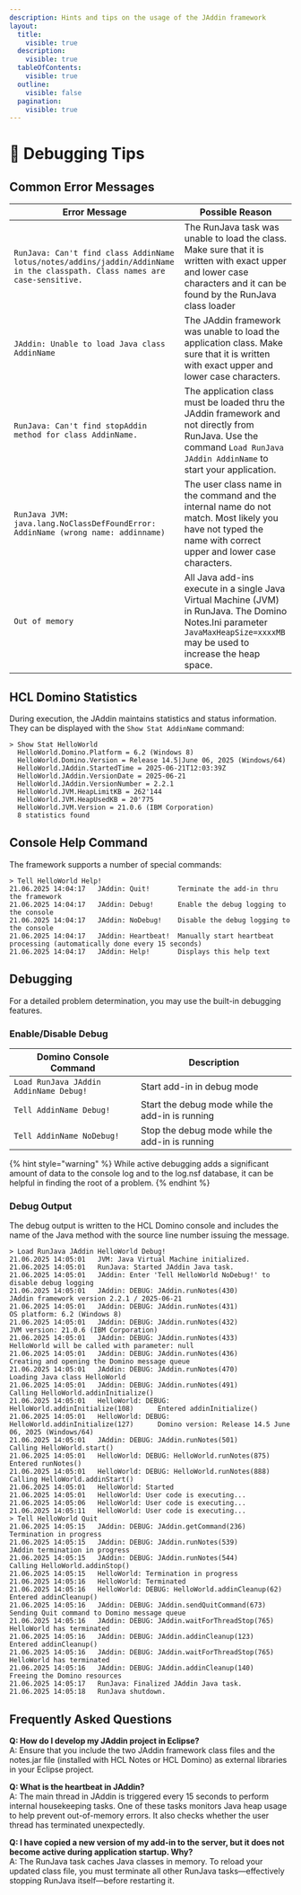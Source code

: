 ```yaml
---
description: Hints and tips on the usage of the JAddin framework
layout:
  title:
    visible: true
  description:
    visible: true
  tableOfContents:
    visible: true
  outline:
    visible: false
  pagination:
    visible: true
---
```


# 🐞 Debugging Tips

## Common Error Messages

| Error Message                                                                                                               | Possible Reason                                                                                                                                                             |
| --------------------------------------------------------------------------------------------------------------------------- | --------------------------------------------------------------------------------------------------------------------------------------------------------------------------- |
| `RunJava: Can't find class AddinName lotus/notes/addins/jaddin/AddinName in the classpath. Class names are case-sensitive.` | The RunJava task was unable to load the class. Make sure that it is written with exact upper and lower case characters and it can be found by the RunJava class loader      |
| `JAddin: Unable to load Java class AddinName`                                                                               | The JAddin framework was unable to load the application class. Make sure that it is written with exact upper and lower case characters.                                     |
| `RunJava: Can't find stopAddin method for class AddinName.`                                                                 | The application class must be loaded thru the JAddin framework and not directly from RunJava. Use the command `Load RunJava JAddin AddinName` to start your application.    |
| `RunJava JVM: java.lang.NoClassDefFoundError: AddinName (wrong name: addinname)`                                            | The user class name in the command and the internal name do not match. Most likely you have not typed the name with correct upper and lower case characters.                |
| `Out of memory`                                                                                                             | All Java add-ins execute in a single Java Virtual Machine (JVM) in RunJava. The Domino Notes.Ini parameter `JavaMaxHeapSize=xxxxMB` may be used to increase the heap space. |

## HCL Domino Statistics <a href="#id-3-domino-statistics" id="id-3-domino-statistics"></a>

During execution, the JAddin maintains statistics and status information. They can be displayed with the `Show Stat AddinName` command:

```
> Show Stat HelloWorld
  HelloWorld.Domino.Platform = 6.2 (Windows 8)
  HelloWorld.Domino.Version = Release 14.5|June 06, 2025 (Windows/64)
  HelloWorld.JAddin.StartedTime = 2025-06-21T12:03:39Z
  HelloWorld.JAddin.VersionDate = 2025-06-21
  HelloWorld.JAddin.VersionNumber = 2.2.1
  HelloWorld.JVM.HeapLimitKB = 262'144
  HelloWorld.JVM.HeapUsedKB = 20'775
  HelloWorld.JVM.Version = 21.0.6 (IBM Corporation)
  8 statistics found
```

## Console Help Command

The framework supports a number of special commands:

```
> Tell HelloWorld Help!
21.06.2025 14:04:17   JAddin: Quit!       Terminate the add-in thru the framework
21.06.2025 14:04:17   JAddin: Debug!      Enable the debug logging to the console
21.06.2025 14:04:17   JAddin: NoDebug!    Disable the debug logging to the console
21.06.2025 14:04:17   JAddin: Heartbeat!  Manually start heartbeat processing (automatically done every 15 seconds)
21.06.2025 14:04:17   JAddin: Help!       Displays this help text
```

## Debugging

For a detailed problem determination, you may use the built-in debugging features.

### Enable/Disable Debug

| Domino Console Command                 | Description                                      |
| -------------------------------------- | ------------------------------------------------ |
| `Load RunJava JAddin AddinName Debug!` | Start add-in in debug mode                       |
| `Tell AddinName Debug!`                | Start the debug mode while the add-in is running |
| `Tell AddinName NoDebug!`              | Stop the debug mode while the add-in is running  |

{% hint style="warning" %}
While active debugging adds a significant amount of data to the console log and to the log.nsf database, it can be helpful in finding the root of a problem.&#x20;
{% endhint %}

### Debug Output

The debug output is written to the HCL Domino console and includes the name of the Java method with the source line number issuing the message.

```
> Load RunJava JAddin HelloWorld Debug!
21.06.2025 14:05:01   JVM: Java Virtual Machine initialized.
21.06.2025 14:05:01   RunJava: Started JAddin Java task.
21.06.2025 14:05:01   JAddin: Enter 'Tell HelloWorld NoDebug!' to disable debug logging
21.06.2025 14:05:01   JAddin: DEBUG: JAddin.runNotes(430)                     JAddin framework version 2.2.1 / 2025-06-21
21.06.2025 14:05:01   JAddin: DEBUG: JAddin.runNotes(431)                     OS platform: 6.2 (Windows 8)
21.06.2025 14:05:01   JAddin: DEBUG: JAddin.runNotes(432)                     JVM version: 21.0.6 (IBM Corporation)
21.06.2025 14:05:01   JAddin: DEBUG: JAddin.runNotes(433)                     HelloWorld will be called with parameter: null
21.06.2025 14:05:01   JAddin: DEBUG: JAddin.runNotes(436)                     Creating and opening the Domino message queue
21.06.2025 14:05:01   JAddin: DEBUG: JAddin.runNotes(470)                     Loading Java class HelloWorld
21.06.2025 14:05:01   JAddin: DEBUG: JAddin.runNotes(491)                     Calling HelloWorld.addinInitialize()
21.06.2025 14:05:01   HelloWorld: DEBUG: HelloWorld.addinInitialize(108)      Entered addinInitialize()
21.06.2025 14:05:01   HelloWorld: DEBUG: HelloWorld.addinInitialize(127)      Domino version: Release 14.5 June 06, 2025 (Windows/64)
21.06.2025 14:05:01   JAddin: DEBUG: JAddin.runNotes(501)                     Calling HelloWorld.start()
21.06.2025 14:05:01   HelloWorld: DEBUG: HelloWorld.runNotes(875)             Entered runNotes()
21.06.2025 14:05:01   HelloWorld: DEBUG: HelloWorld.runNotes(888)             Calling HelloWorld.addinStart()
21.06.2025 14:05:01   HelloWorld: Started
21.06.2025 14:05:01   HelloWorld: User code is executing...
21.06.2025 14:05:06   HelloWorld: User code is executing...
21.06.2025 14:05:11   HelloWorld: User code is executing...
> Tell HelloWorld Quit
21.06.2025 14:05:15   JAddin: DEBUG: JAddin.getCommand(236)                   Termination in progress
21.06.2025 14:05:15   JAddin: DEBUG: JAddin.runNotes(539)                     JAddin termination in progress
21.06.2025 14:05:15   JAddin: DEBUG: JAddin.runNotes(544)                     Calling HelloWorld.addinStop()
21.06.2025 14:05:15   HelloWorld: Termination in progress
21.06.2025 14:05:16   HelloWorld: Terminated
21.06.2025 14:05:16   HelloWorld: DEBUG: HelloWorld.addinCleanup(62)          Entered addinCleanup()
21.06.2025 14:05:16   JAddin: DEBUG: JAddin.sendQuitCommand(673)              Sending Quit command to Domino message queue
21.06.2025 14:05:16   JAddin: DEBUG: JAddin.waitForThreadStop(765)            HelloWorld has terminated
21.06.2025 14:05:16   JAddin: DEBUG: JAddin.addinCleanup(123)                 Entered addinCleanup()
21.06.2025 14:05:16   JAddin: DEBUG: JAddin.waitForThreadStop(765)            HelloWorld has terminated
21.06.2025 14:05:16   JAddin: DEBUG: JAddin.addinCleanup(140)                 Freeing the Domino resources
21.06.2025 14:05:17   RunJava: Finalized JAddin Java task.
21.06.2025 14:05:18   RunJava shutdown.
```

## Frequently Asked Questions <a href="#id-6-frequently-asked-questions" id="id-6-frequently-asked-questions"></a>

**Q: How do I develop my JAddin project in Eclipse?**\
A: Ensure that you include the two JAddin framework class files and the notes.jar file (installed with HCL Notes or HCL Domino) as external libraries in your Eclipse project.

**Q: What is the heartbeat in JAddin?**\
A: The main thread in JAddin is triggered every 15 seconds to perform internal housekeeping tasks. One of these tasks monitors Java heap usage to help prevent out-of-memory errors. It also checks whether the user thread has terminated unexpectedly.

**Q: I have copied a new version of my add-in to the server, but it does not become active during application startup. Why?**\
A: The RunJava task caches Java classes in memory. To reload your updated class file, you must terminate all other RunJava tasks—effectively stopping RunJava itself—before restarting it.
